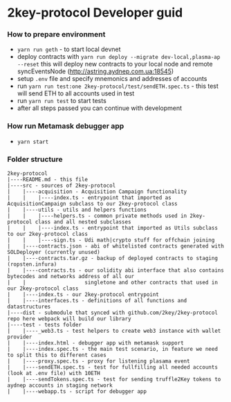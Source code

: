 # 2key-protocol Developer guid

### How to prepare environment

* ```yarn run geth``` - to start local devnet
* deploy contracts with ```yarn run deploy --migrate dev-local,plasma-ap --reset``` this will deploy new contracts to your local node and remote syncEventsNode (http://astring.aydnep.com.ua:18545)
* setup ```.env``` file and specify mnemonics and addresses of accounts
* run ```yarn run test:one 2key-protocol/test/sendETH.spec.ts``` - this test will send ETH to all accounts used in test
* run ```yarn run test``` to start tests
* after all steps passed you can continue with development

### How run Metamask debugger app

* ```yarn start```

### Folder structure

```
2key-protocol
|----README.md - this file
|----src - sources of 2key-protocol
|    |----acquisition - Acquisition Campaign functionality
|    |    |----index.ts - entrypoint that imported as AcquisitionCampaign subclass to our 2key-protocol class
|    |----utils - utils and helpers functions
|    |    |----helpers.ts - common private methods used in 2key-protocol class and all nested subclasses
|    |    |----index.ts - entrypoint that imported as Utils subclass to our 2key-protocol class
|    |    |----sign.ts - Udi math|crypto stuff for offchain joining
|    |----contracts.json - abi of whitelisted contracts generated with SOLDeployer (currently unused)
|    |----contracts.tar.gz - backup of deployed contracts to staging (ropsten.infura)
|    |----contracts.ts - our solidity abi interface that also contains bytecodes and networks address of all our
|    |                   singletone and other contracts that used in our 2key-protocol class
|    |----index.ts - our 2key-protocol entrypoint
|    |----interfaces.ts - definitions of all functions and datastructures
|----dist - submodule that synced with github.com/2key/2key-protocol repo here webpack will build our library
|----test - tests folder
|    |----_web3.ts - test helpers to create web3 instance with wallet provider
|    |----index.html - debugger app with metamask support
|    |----index.spec.ts - the main test scenario, in feature we need to split this to different cases
|    |----proxy.spec.ts - proxy for listening plasama event
|    |----sendETH.spec.ts - test for fullfilling all needed accounts (look at .env file) with 10ETH
|    |----sendTokens.spec.ts - test for sending truffle2Key tokens to aydnep accounts in staging network
|    |----webapp.ts - script for debugger app
```
